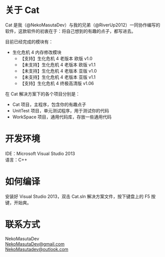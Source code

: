 # 关于 Cat

Cat 是我（@NekoMasutaDev）与我的兄弟（@RiverUp2012）一同协作编写的软件，这款软件的初衷在于：将自己想到的有趣的点子，都写进去。  

目前已经完成的模块有：  

* 生化危机 4 内存修改模块  
  * 【支持】生化危机 4 老版本 欧版 v1.0  
  * 【未支持】生化危机 4 老版本 欧版 v1.1  
  * 【未支持】生化危机 4 老版本 亚版 v1.0  
  * 【未支持】生化危机 4 老版本 亚版 v1.1  
  * 【支持】生化危机 4 终极高清版 v1.06  

在 Cat 解决方案下的各个项目分别是：  

* Cat 项目，主程序，包含你的有趣点子  
* UnitTest 项目，单元测试程序，用于测试你的代码  
* WorkSpace 项目，通用代码库，存放一些通用代码  

# 开发环境  

IDE：Microsoft Visual Studio 2013  
语言：C++  

# 如何编译  

安装好 Visual Studio 2013，双击 Cat.sln 解决方案文件，按下键盘上的 F5 按键，开始爽。  

# 联系方式

NekoMasutaDev  
NekoMasutaDev@gmail.com  
NekoMasutadev@outlook.com  
